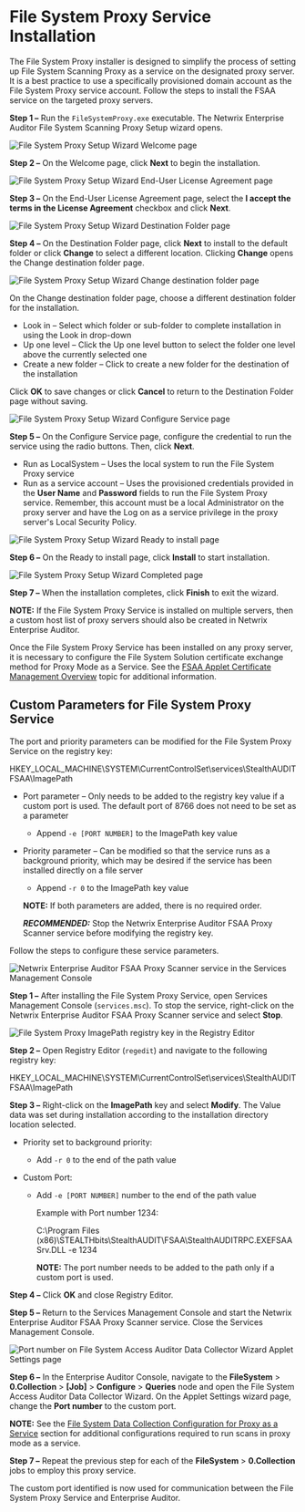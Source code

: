 # File System Proxy Service Installation

The File System Proxy installer is designed to simplify the process of setting up File System
Scanning Proxy as a service on the designated proxy server. It is a best practice to use a
specifically provisioned domain account as the File System Proxy service account. Follow the steps
to install the FSAA service on the targeted proxy servers.

**Step 1 –** Run the `FileSystemProxy.exe` executable. The Netwrix Enterprise Auditor File System
Scanning Proxy Setup wizard opens.

![File System Proxy Setup Wizard Welcome page](/img/versioned_docs/activitymonitor_7.1/activitymonitor/install/welcome.webp)

**Step 2 –** On the Welcome page, click **Next** to begin the installation.

![File System Proxy Setup Wizard End-User License Agreement page](/img/versioned_docs/changetracker_8.0/changetracker/install/eula.webp)

**Step 3 –** On the End-User License Agreement page, select the **I accept the terms in the License
Agreement** checkbox and click **Next**.

![File System Proxy Setup Wizard Destination Folder page](/img/product_docs/accessanalyzer/11.6/accessanalyzer/install/filesystemproxy/destination.webp)

**Step 4 –** On the Destination Folder page, click **Next** to install to the default folder or
click **Change** to select a different location. Clicking **Change** opens the Change destination
folder page.

![File System Proxy Setup Wizard Change destination folder page](/img/versioned_docs/activitymonitor_7.1/activitymonitor/install/agent/changedestination.webp)

On the Change destination folder page, choose a different destination folder for the installation.

- Look in – Select which folder or sub-folder to complete installation in using the Look in
  drop-down
- Up one level – Click the Up one level button to select the folder one level above the currently
  selected one
- Create a new folder – Click to create a new folder for the destination of the installation

Click **OK** to save changes or click **Cancel** to return to the Destination Folder page without
saving.

![File System Proxy Setup Wizard Configure Service page](/img/product_docs/accessanalyzer/11.6/accessanalyzer/install/filesystemproxy/configureservice.webp)

**Step 5 –** On the Configure Service page, configure the credential to run the service using the
radio buttons. Then, click **Next**.

- Run as LocalSystem – Uses the local system to run the File System Proxy service
- Run as a service account – Uses the provisioned credentials provided in the **User Name** and
  **Password** fields to run the File System Proxy service. Remember, this account must be a local
  Administrator on the proxy server and have the Log on as a service privilege in the proxy server's
  Local Security Policy.

![File System Proxy Setup Wizard Ready to install page](/img/versioned_docs/activitymonitor_7.1/activitymonitor/install/ready.webp)

**Step 6 –** On the Ready to install page, click **Install** to start installation.

![File System Proxy Setup Wizard Completed page](/img/versioned_docs/activitymonitor_7.1/activitymonitor/install/complete.webp)

**Step 7 –** When the installation completes, click **Finish** to exit the wizard.

**NOTE:** If the File System Proxy Service is installed on multiple servers, then a custom host list
of proxy servers should also be created in Netwrix Enterprise Auditor.

Once the File System Proxy Service has been installed on any proxy server, it is necessary to
configure the File System Solution certificate exchange method for Proxy Mode as a Service. See the
[FSAA Applet Certificate Management Overview](/docs/accessanalyzer/11.6/admin/datacollector/fsaa/certificatemanagement.md)
topic for additional information.

## Custom Parameters for File System Proxy Service

The port and priority parameters can be modified for the File System Proxy Service on the registry
key:

HKEY_LOCAL_MACHINE\SYSTEM\CurrentControlSet\services\StealthAUDITFSAA\ImagePath

- Port parameter – Only needs to be added to the registry key value if a custom port is used. The
  default port of 8766 does not need to be set as a parameter
    - Append `-e [PORT NUMBER]` to the ImagePath key value
- Priority parameter – Can be modified so that the service runs as a background priority, which may
  be desired if the service has been installed directly on a file server

    - Append `-r 0` to the ImagePath key value

    **NOTE:** If both parameters are added, there is no required order.

    **_RECOMMENDED:_** Stop the Netwrix Enterprise Auditor FSAA Proxy Scanner service before
    modifying the registry key.

Follow the steps to configure these service parameters.

![Netwrix Enterprise Auditor FSAA Proxy Scanner service in the Services Management Console](/img/product_docs/accessanalyzer/11.6/accessanalyzer/install/filesystemproxy/service.webp)

**Step 1 –** After installing the File System Proxy Service, open Services Management Console
(`services.msc`). To stop the service, right-click on the Netwrix Enterprise Auditor FSAA Proxy
Scanner service and select **Stop**.

![File System Proxy ImagePath registry key in the Registry Editor](/img/product_docs/accessanalyzer/11.6/accessanalyzer/install/filesystemproxy/regedit.webp)

**Step 2 –** Open Registry Editor (`regedit`) and navigate to the following registry key:

HKEY_LOCAL_MACHINE\SYSTEM\CurrentControlSet\services\StealthAUDITFSAA\ImagePath

**Step 3 –** Right-click on the **ImagePath** key and select **Modify**. The Value data was set
during installation according to the installation directory location selected.

- Priority set to background priority:
    - Add `-r 0` to the end of the path value
- Custom Port:

    - Add `-e [PORT NUMBER]` number to the end of the path value

        Example with Port number 1234:

        C:\Program Files (x86)\STEALTHbits\StealthAUDIT\FSAA\StealthAUDITRPC.EXEFSAASrv.DLL -e 1234

        **NOTE:** The port number needs to be added to the path only if a custom port is used.

**Step 4 –** Click **OK** and close Registry Editor.

**Step 5 –** Return to the Services Management Console and start the Netwrix Enterprise Auditor FSAA
Proxy Scanner service. Close the Services Management Console.

![Port number on File System Access Auditor Data Collector Wizard Applet Settings page](/img/product_docs/accessanalyzer/11.6/accessanalyzer/install/filesystemproxy/dcwizardportnumber.webp)

**Step 6 –** In the Enterprise Auditor Console, navigate to the **FileSystem** > **0.Collection** >
**[Job]** > **Configure** > **Queries** node and open the File System Access Auditor Data Collector
Wizard. On the Applet Settings wizard page, change the **Port number** to the custom port.

**NOTE:** See the
[File System Data Collection Configuration for Proxy as a Service](/docs/accessanalyzer/11.6/install/filesystemproxy/configuredatacollector.md)
section for additional configurations required to run scans in proxy mode as a service.

**Step 7 –** Repeat the previous step for each of the **FileSystem** > **0.Collection** jobs to
employ this proxy service.

The custom port identified is now used for communication between the File System Proxy Service and
Enterprise Auditor.
